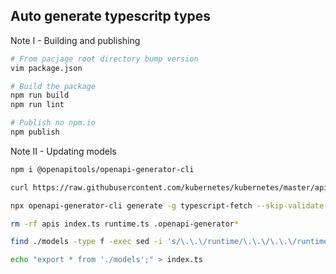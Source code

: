 ## Auto generate typescritp types

Note I - Building and publishing

``` bash
# From pacjage root directory bump version
vim package.json

# Build the package
npm run build
npm run lint

# Publish no npm.io
npm publish
```

Note II - Updating models

``` bash
npm i @openapitools/openapi-generator-cli

curl https://raw.githubusercontent.com/kubernetes/kubernetes/master/api/openapi-spec/swagger.json -o swagger.json

npx openapi-generator-cli generate -g typescript-fetch --skip-validate-spec -o $(pwd) -i $(pwd)/swagger.json

rm -rf apis index.ts runtime.ts .openapi-generator*

find ./models -type f -exec sed -i 's/\.\.\/runtime/\.\.\/\.\.\/runtime/g' {} +

echo "export * from './models';" > index.ts
```